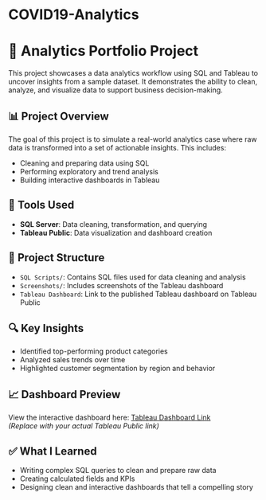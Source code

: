 # COVID19-Analytics

# 🧠 Analytics Portfolio Project

This project showcases a data analytics workflow using SQL and Tableau to uncover insights from a sample dataset. It demonstrates the ability to clean, analyze, and visualize data to support business decision-making.

## 📊 Project Overview

The goal of this project is to simulate a real-world analytics case where raw data is transformed into a set of actionable insights. This includes:  
- Cleaning and preparing data using SQL  
- Performing exploratory and trend analysis  
- Building interactive dashboards in Tableau

## 🧩 Tools Used

- **SQL Server**: Data cleaning, transformation, and querying  
- **Tableau Public**: Data visualization and dashboard creation

## 📁 Project Structure

- `SQL Scripts/`: Contains SQL files used for data cleaning and analysis  
- `Screenshots/`: Includes screenshots of the Tableau dashboard  
- `Tableau Dashboard`: Link to the published Tableau dashboard on Tableau Public

## 🔍 Key Insights

- Identified top-performing product categories  
- Analyzed sales trends over time  
- Highlighted customer segmentation by region and behavior

## 📈 Dashboard Preview

View the interactive dashboard here: [Tableau Dashboard Link](#)  
*(Replace with your actual Tableau Public link)*

## ✅ What I Learned

- Writing complex SQL queries to clean and prepare raw data  
- Creating calculated fields and KPIs  
- Designing clean and interactive dashboards that tell a compelling story
